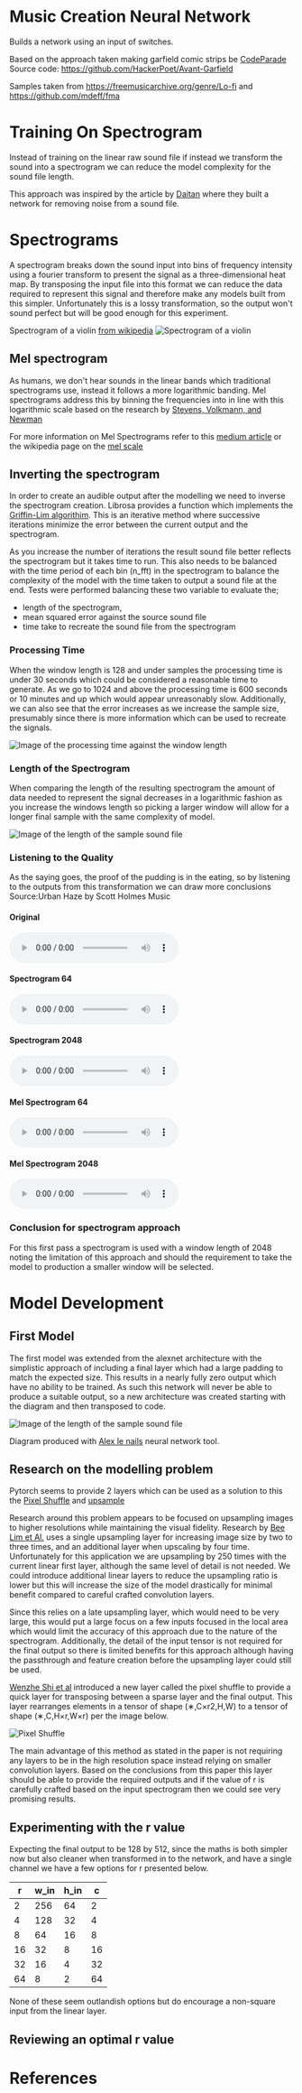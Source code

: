 # Music Creation Neural Network

Builds a network using an input of switches.

Based on the approach taken making garfield comic strips be [CodeParade][1]
Source code: https://github.com/HackerPoet/Avant-Garfield

Samples taken from https://freemusicarchive.org/genre/Lo-fi and https://github.com/mdeff/fma

# Training On Spectrogram

Instead of training on the linear raw sound file if instead we transform the sound into a spectrogram we can reduce the model complexity for the sound file length.

This approach was inspired by the article by [Daitan][2] where they built a network for removing noise from a sound file.

# Spectrograms

A spectrogram breaks down the sound input into bins of frequency intensity using a fourier transform to present the signal as a three-dimensional heat map.
By transposing the input file into this format we can reduce the data required to represent this signal and therefore make any models built from this simpler.
Unfortunately this is a lossy transformation, so the output won't sound perfect but will be good enough for this experiment.

Spectrogram of a violin [from wikipedia](https://en.wikipedia.org/wiki/File:Spectrogram_of_violin.png)
![Spectrogram of a violin][spectrogram]

## Mel spectrogram

As humans, we don't hear sounds in the linear bands which traditional spectrograms use, instead it follows a more logarithmic banding. Mel spectrograms address this by binning the frequencies into in line with this logarithmic scale based on the research by [Stevens, Volkmann, and Newman][mel_scale_paper]

For more information on Mel Spectrograms refer to this [medium article][tds_mel_spectrogram] or the wikipedia page on the [mel scale][mel_scale]

## Inverting the spectrogram

In order to create an audible output after the modelling we need to inverse the spectrogram creation. Librosa provides a function which implements the [Griffin-Lim algorithim][gla]. 
This is an iterative method where successive iterations minimize the error between the current output and the spectrogram.

As you increase the number of iterations the result sound file better reflects the spectrogram but it takes time to run.
This also needs to be balanced with the time period of each bin (n_fft) in the spectrogram to balance the complexity of the model with the time taken to output a sound file at the end.
Tests were performed balancing these two variable to evaluate the;
 * length of the spectrogram,   
 * mean squared error against the source sound file
 * time take to recreate the sound file from the spectrogram

### Processing Time

When the window length is 128 and under samples the processing time is under 30 seconds which could be considered a reasonable time to generate. As we go to 1024 and above the processing time is 600 seconds or 10 minutes and up which would appear unreasonably slow.
Additionally, we can also see that the error increases as we increase the sample size, presumably since there is more information which can be used to recreate the signals.

![Image of the processing time against the window length](https://github.com/redparry/data_science_experiments/blob/master/create_music/spectrogram/contents/spectrogram_settings_time.png "Spectrogram Processing Time")

### Length of the Spectrogram

When comparing the length of the resulting spectrogram the amount of data needed to represent the signal decreases in a logarithmic fashion as you increase the windows length so picking a larger window will allow for a longer final sample with the same complexity of model.

![Image of the length of the sample sound file](https://github.com/redparry/data_science_experiments/blob/master/create_music/spectrogram/contents/spectrogram_settings_length.png "Spectrogram Output Length")


### Listening to the Quality

As the saying goes, the proof of the pudding is in the eating, so by listening to the outputs from this transformation we can draw more conclusions
Source:Urban Haze by Scott Holmes Music

#### Original
<audio controls>
  <source src="https://raw.githubusercontent.com/redparry/data_science_experiments/master/create_music/spectrogram/contents/gyNN33kV2jCi8mFtwMpHMEV9Hajbtc5XSrWxZzPg.mp3" type="audio/mp3">
Your browser does not support the audio element.
</audio> 

#### Spectrogram 64
<audio controls>
  <source src="https://raw.githubusercontent.com/redparry/data_science_experiments/master/create_music/spectrogram/contents/sample_audio_64.wav" type="audio/wav">
Your browser does not support the audio element.
</audio>

#### Spectrogram 2048
<audio controls>
  <source src="https://raw.githubusercontent.com/redparry/data_science_experiments/master/create_music/spectrogram/contents/sample_audio_2048.wav" type="audio/wav">
Your browser does not support the audio element.
</audio> 

#### Mel Spectrogram 64
<audio controls>
  <source src="https://raw.githubusercontent.com/redparry/data_science_experiments/master/create_music/spectrogram/contents/sample_audio_2048.wav" type="audio/wav">
Your browser does not support the audio element.
</audio>

#### Mel Spectrogram 2048
<audio controls>
  <source src="https://raw.githubusercontent.com/redparry/data_science_experiments/master/create_music/spectrogram/contents/sample_audio_mel_2048.wav" type="audio/wav">
Your browser does not support the audio element.
</audio> 

### Conclusion for spectrogram approach

For this first pass a spectrogram is used with a window length of 2048 noting the limitation of this approach and should the requirement to take the model to production a smaller window will be selected. 

# Model Development

## First Model
The first model was extended from the alexnet architecture with the simplistic approach of including a final layer which had a large padding to match the expected size.
This results in a nearly fully zero output which have no ability to be trained. 
As such this network will never be able to produce a suitable output, so a new architecture was created starting with the diagram and then transposed to code.

![Image of the length of the sample sound file](https://github.com/redparry/data_science_experiments/blob/master/create_music/spectrogram/contents/model_1_architecture.png "First Neural Network Diagram")

Diagram produced with [Alex le nails](http://alexlenail.me/NN-SVG/AlexNet.html) neural network tool.

## Research on the modelling problem

Pytorch seems to provide 2 layers which can be used as a solution to this the [Pixel Shuffle][pixel_shuffle] and [upsample][upsample_layer]

Research around this problem appears to be focused on upsampling images to higher resolutions while maintaining the visual fidelity.
Research by [Bee Lim et Al.][image_upsampling] uses a single upsampling layer for increasing image size by two to three times, and an additional layer when upscaling by four time.
Unfortunately for this application we are upsampling by 250 times with the current linear first layer, although the same level of detail is not needed.
We could introduce additional linear layers to reduce the upsampling ratio is lower but this will increase the size of the model drastically for minimal benefit compared to careful crafted convolution layers.

Since this relies on a late upsampling layer, which would need to be very large, this would put a large focus on a few inputs focused in the local area which would limit the accuracy of this approach due to the nature of the spectrogram.
Additionally, the detail of the input tensor is not required for the final output so there is limited benefits for this approach although having the passthrough and feature creation before the upsampling layer could still be used.

[Wenzhe Shi et al][pixel_shuffle_paper] introduced a new layer called the pixel shuffle to provide a quick layer for transposing between a sparse layer and the final output.
This layer rearranges elements in a tensor of shape (∗,C×r2,H,W) to a tensor of shape (∗,C,H×r,W×r) per the image below.

![Pixel Shuffle](https://github.com/redparry/data_science_experiments/blob/master/create_music/spectrogram/contents/model_1_architecture.png "Pixel Shuffle")


The main advantage of this method as stated in the paper is not requiring any layers to be in the high resolution space instead relying on smaller convolution layers.
Based on the conclusions from this paper this layer should be able to provide the required outputs and if the value of r is carefully crafted based on the input spectrogram then we could see very promising results.

## Experimenting with the r value

Expecting the final output to be 128 by 512, since the maths is both simpler now but also cleaner when transformed in to the network, and have a single channel we have a few options for r presented below.

| r  | w_in | h_in | c  |
|----|------|------|----|
| 2  | 256  | 64   | 2  |
| 4  | 128  | 32   | 4  |
| 8  | 64   | 16   | 8  |
| 16 | 32   | 8    | 16 |
| 32 | 16   | 4    | 32 |
| 64 | 8    | 2    | 64 |

None of these seem outlandish options but do encourage a non-square input from the linear layer. 

## Reviewing an optimal r value






# References

[1]: https://www.youtube.com/watch?v=wXWKWyALxYM
[2]: https://medium.com/better-programming/how-to-build-a-deep-audio-de-noiser-using-tensorflow-2-0-79c1c1aea299
[mel_scale_paper]: https://archive.is/20130414065947/http://asadl.org/jasa/resource/1/jasman/v8/i3/p185_s1
[tds_mel_spectrogram]: https://towardsdatascience.com/getting-to-know-the-mel-spectrogram-31bca3e2d9d0
[mel_scale]: https://en.wikipedia.org/wiki/Mel_scale
[gla]: https://paperswithcode.com/method/griffin-lim-algorithm
[upsampling_article]: https://machinelearningmastery.com/upsampling-and-transpose-convolution-layers-for-generative-adversarial-networks/
[upsample_layer]: https://pytorch.org/docs/stable/generated/torch.nn.Upsample.html
[pixel_shuffle]: https://pytorch.org/docs/stable/generated/torch.nn.PixelShuffle.html
[image_upsampling]: https://arxiv.org/abs/1707.02921
[pixel_shuffle_paper]: https://arxiv.org/pdf/1609.05158v2.pdf

[spectrogram]: https://upload.wikimedia.org/wikipedia/commons/2/29/Spectrogram_of_violin.png